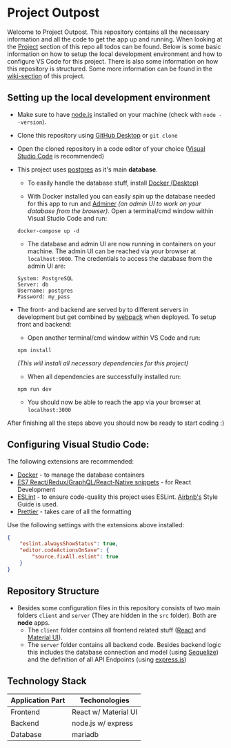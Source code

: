 # Project Outpost
Welcome to Project Outpost. This repository contains all the necessary information and all the code to get the app up and running. When looking at the [Project](https://github.com/moritz158/project-outpost/projects/1) section of this repo all todos can be found. Below is some basic information on how to setup the local development environment and how to configure VS Code for this project. There is also some information on how this repository is structured. Some more information can be found in the [wiki-section](https://github.com/moritz158/project-outpost/wiki) of this project.

## Setting up the local development environment
- Make sure to have [node.js](https://nodejs.org/en/) installed on your machine (check with `node --version`).

- Clone this repository using [GitHub Desktop](https://desktop.github.com) or `git clone`

- Open the cloned repository in a code editor of your choice ([Visual Studio Code](https://code.visualstudio.com/) is recommended)

- This project uses [postgres](https://www.postgresql.org) as it's main **database**. 

    - To easily handle the database stuff, install [Docker (Desktop)](https://docs.docker.com/docker-for-windows/release-notes/)

    - With Docker installed you can easily spin up the database needed for this app to run and [Adminer](https://www.adminer.org/de/) *(an admin UI to work on your database from the browser)*. 
    Open a terminal/cmd window within Visual Studio Code and run:
    ```
    docker-compose up -d
    ```
    - The database and admin UI are now running in containers on your machine. The admin UI can be reached via your browser at `localhost:9000`. The credentials to access the database from the admin UI are:
    ```
    System: PostgreSQL
    Server: db
    Username: postgres
    Password: my_pass
    ```

- The front- and backend are served by to different servers in development but get combined by [webpack](https://webpack.js.org/) when deployed. To setup front and backend:
  
  - Open another terminal/cmd window within VS Code and run:
  ```
  npm install
  ```
  *(This will install all necessary dependencies for this project)*

  - When all dependencies are successfully installed run:
  ```
  npm run dev
  ``` 
  - You should now be able to reach the app via your browser at `localhost:3000`

After finishing all the steps above you should now be ready to start coding :)

## Configuring Visual Studio Code:
The following extensions are recommended:
- [Docker](https://marketplace.visualstudio.com/items?itemName=ms-azuretools.vscode-docker) - to manage the database containers
- [ES7 React/Redux/GraphQL/React-Native snippets](https://marketplace.visualstudio.com/items?itemName=dsznajder.es7-react-js-snippets) - for React Development
- [ESLint](https://marketplace.visualstudio.com/items?itemName=dbaeumer.vscode-eslint) - to ensure code-quality this project uses ESLint. [Airbnb's](https://github.com/airbnb/javascript) Style Guide is used.
- [Prettier](https://marketplace.visualstudio.com/items?itemName=esbenp.prettier-vscode) - takes care of all the formatting

Use the following settings with the extensions above installed:
```json
{
    "eslint.alwaysShowStatus": true,
    "editor.codeActionsOnSave": {
        "source.fixAll.eslint": true
    }
}
```


## Repository Structure
- Besides some configuration files in this repository consists of two main folders `client` and `server` (They are hidden in the `src` folder). Both are **node** apps.
    - The `client` folder contains all frontend related stuff ([React](https://reactjs.org/) and [Material UI](https://material-ui.com/)).
    - The `server` folder contains all backend code. Besides backend logic this includes the database connection and model (using [Sequelize](https://sequelize.org/v5/)) and the definition of all API Endpoints (using [express.js](https://expressjs.com/))

## Technology Stack
| Application Part | Techonologies       |
| ---------------- | --------------------|
| Frontend         | React w/ Material UI|
| Backend          | node.js  w/ express | 
| Database         | mariadb             |  
